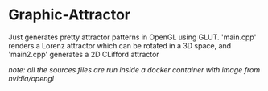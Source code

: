 # Graphic-Attractor
Just generates pretty attractor patterns in OpenGL using GLUT. 'main.cpp' renders a Lorenz attractor which can be rotated in a 3D space, and 'main2.cpp' generates a 2D CLifford attractor

*note: all the sources files are run inside a docker container with image from nvidia/opengl*

